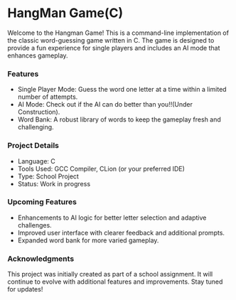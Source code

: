 ﻿# HangMan Game(C)

Welcome to the Hangman Game! This is a command-line implementation of the classic word-guessing game written in C. The game is designed to provide a fun experience for single players and includes an AI mode that enhances gameplay.

### Features
* Single Player Mode: Guess the word one letter at a time within a limited number of attempts.
* AI Mode: Check out if the AI can do better than you!!(Under Construction).
* Word Bank: A robust library of words to keep the gameplay fresh and challenging.

### Project Details
* Language: C
* Tools Used: GCC Compiler, CLion (or your preferred IDE)
* Type: School Project
* Status: Work in progress

### Upcoming Features
* Enhancements to AI logic for better letter selection and adaptive challenges.
* Improved user interface with clearer feedback and additional prompts.
* Expanded word bank for more varied gameplay.

### Acknowledgments
This project was initially created as part of a school assignment. It will continue to evolve with additional features and improvements. Stay tuned for updates!
